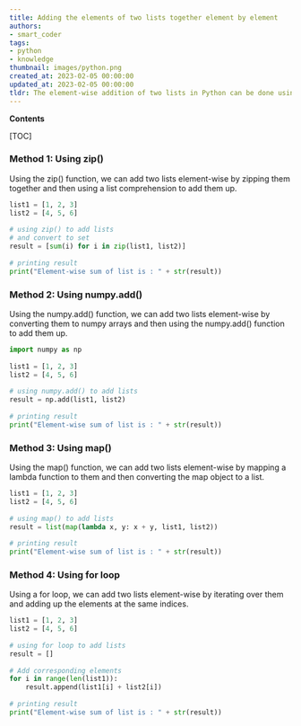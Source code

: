 ```yaml
---
title: Adding the elements of two lists together element by element
authors:
- smart_coder
tags:
- python
- knowledge
thumbnail: images/python.png
created_at: 2023-02-05 00:00:00
updated_at: 2023-02-05 00:00:00
tldr: The element-wise addition of two lists in Python can be done using the zip() function and list comprehension.
---
```


**Contents**

[TOC]

### Method 1: Using zip()

Using the zip() function, we can add two lists element-wise by zipping them together and then using a list comprehension to add them up.

```python
list1 = [1, 2, 3] 
list2 = [4, 5, 6] 
  
# using zip() to add lists 
# and convert to set 
result = [sum(i) for i in zip(list1, list2)] 
  
# printing result  
print("Element-wise sum of list is : " + str(result)) 
```

### Method 2: Using numpy.add()

Using the numpy.add() function, we can add two lists element-wise by converting them to numpy arrays and then using the numpy.add() function to add them up.

```python
import numpy as np 
  
list1 = [1, 2, 3] 
list2 = [4, 5, 6] 
  
# using numpy.add() to add lists 
result = np.add(list1, list2) 
  
# printing result  
print("Element-wise sum of list is : " + str(result)) 
```

### Method 3: Using map()

Using the map() function, we can add two lists element-wise by mapping a lambda function to them and then converting the map object to a list.

```python
list1 = [1, 2, 3] 
list2 = [4, 5, 6] 
  
# using map() to add lists 
result = list(map(lambda x, y: x + y, list1, list2)) 
  
# printing result  
print("Element-wise sum of list is : " + str(result)) 
```

### Method 4: Using for loop

Using a for loop, we can add two lists element-wise by iterating over them and adding up the elements at the same indices.

```python
list1 = [1, 2, 3] 
list2 = [4, 5, 6] 
  
# using for loop to add lists 
result = [] 
  
# Add corresponding elements 
for i in range(len(list1)): 
    result.append(list1[i] + list2[i]) 
  
# printing result  
print("Element-wise sum of list is : " + str(result)) 
```
